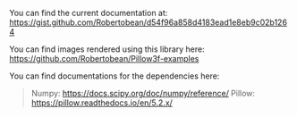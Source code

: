 You can find the current documentation at: https://gist.github.com/Robertobean/d54f96a858d4183ead1e8eb9c02b1264

You can find images rendered using this library here:
https://github.com/Robertobean/Pillow3f-examples

You can find documentations for the dependencies here:

> Numpy:
> https://docs.scipy.org/doc/numpy/reference/
> Pillow:
> https://pillow.readthedocs.io/en/5.2.x/